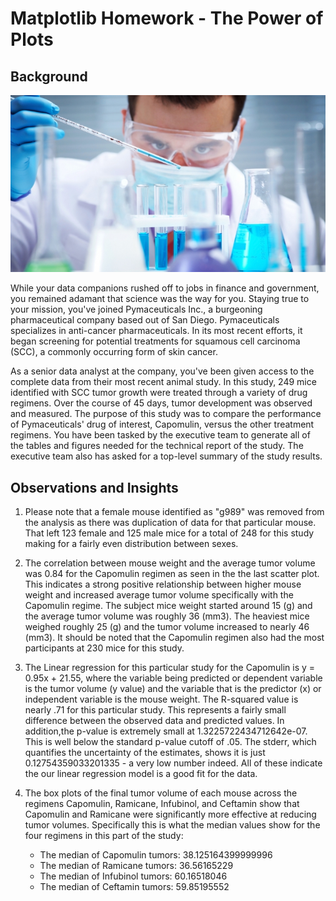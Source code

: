 # Matplotlib Homework - The Power of Plots

## Background

![Laboratory](Images/Laboratory.jpg)

While your data companions rushed off to jobs in finance and government, you remained adamant that science was the way for you. Staying true to your mission, you've joined Pymaceuticals Inc., a burgeoning pharmaceutical company based out of San Diego. Pymaceuticals specializes in anti-cancer pharmaceuticals. In its most recent efforts, it began screening for potential treatments for squamous cell carcinoma (SCC), a commonly occurring form of skin cancer.

As a senior data analyst at the company, you've been given access to the complete data from their most recent animal study. In this study, 249 mice identified with SCC tumor growth were treated through a variety of drug regimens. Over the course of 45 days, tumor development was observed and measured. The purpose of this study was to compare the performance of Pymaceuticals' drug of interest, Capomulin, versus the other treatment regimens. You have been tasked by the executive team to generate all of the tables and figures needed for the technical report of the study. The executive team also has asked for a top-level summary of the study results.

## Observations and Insights

1) Please note that a female mouse identified as "g989" was removed from the analysis as there was duplication of data for that particular mouse. That left 123 female and 125 male mice for a total of 248 for this study making for a fairly even distribution between sexes.

2) The correlation between mouse weight and the average tumor volume was 0.84 for the Capomulin regimen as seen in the the last scatter plot. This indicates a strong positive relationship between higher mouse weight and increased average tumor volume specifically with the Capomulin regime. The subject mice weight started around 15 (g) and the average tumor volume was roughly 36 (mm3). The heaviest mice weighed roughly 25 (g) and the tumor volume increased to nearly 46 (mm3). It should be noted that the Capomulin regimen also had the most participants at 230 mice for this study.

3) The Linear regression for this particular study for the Capomulin is y = 0.95x + 21.55, where the variable being predicted or dependent variable is the tumor volume (y value) and the variable that is the predictor (x) or independent variable is the mouse weight. The R-squared value is nearly .71 for this particular study. This represents a fairly small difference between the observed data and predicted values. In addition,the p-value is extremely small at 1.3225722434712642e-07. This is well below the standard p-value cutoff of .05. The stderr, which quantifies the uncertainty of the estimates, shows it is just 0.12754359033201335 - a very low number indeed. All of these indicate the our linear regression model is a good fit for the data.

4) The box plots of the final tumor volume of each mouse across the regimens Capomulin, Ramicane, Infubinol, and Ceftamin show that Capomulin and Ramicane were significantly more effective at reducing tumor volumes. Specifically this is what the median values show for the four regimens in this part of the study:

   * The median of Capomulin tumors: 38.125164399999996 
   * The median of Ramicane tumors: 36.56165229 
   * The median of Infubinol tumors: 60.16518046
   * The median of Ceftamin tumors: 59.85195552 
